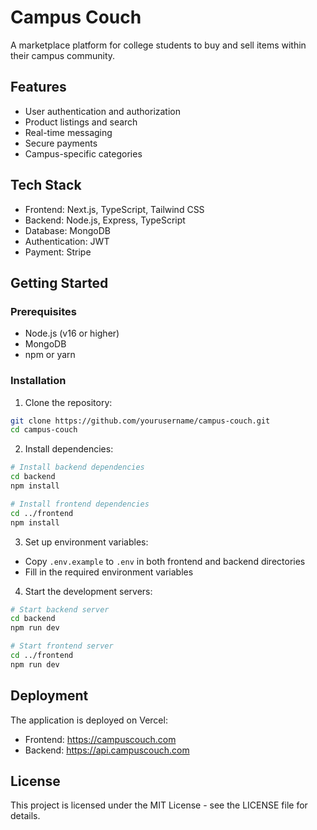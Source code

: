 # Campus Couch

A marketplace platform for college students to buy and sell items within their campus community.

## Features

- User authentication and authorization
- Product listings and search
- Real-time messaging
- Secure payments
- Campus-specific categories

## Tech Stack

- Frontend: Next.js, TypeScript, Tailwind CSS
- Backend: Node.js, Express, TypeScript
- Database: MongoDB
- Authentication: JWT
- Payment: Stripe

## Getting Started

### Prerequisites

- Node.js (v16 or higher)
- MongoDB
- npm or yarn

### Installation

1. Clone the repository:
```bash
git clone https://github.com/yourusername/campus-couch.git
cd campus-couch
```

2. Install dependencies:
```bash
# Install backend dependencies
cd backend
npm install

# Install frontend dependencies
cd ../frontend
npm install
```

3. Set up environment variables:
- Copy `.env.example` to `.env` in both frontend and backend directories
- Fill in the required environment variables

4. Start the development servers:
```bash
# Start backend server
cd backend
npm run dev

# Start frontend server
cd ../frontend
npm run dev
```

## Deployment

The application is deployed on Vercel:
- Frontend: https://campuscouch.com
- Backend: https://api.campuscouch.com

## License

This project is licensed under the MIT License - see the LICENSE file for details. 